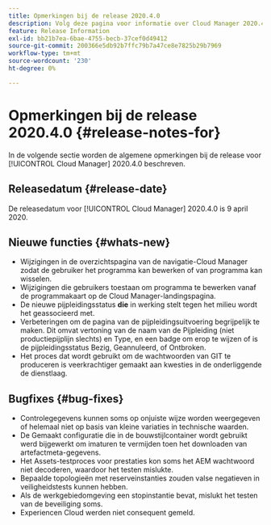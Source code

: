 ```yaml
---
title: Opmerkingen bij de release 2020.4.0
description: Volg deze pagina voor informatie over Cloud Manager 2020.4.0
feature: Release Information
exl-id: bb21b7ea-6bae-4755-becb-37cef0d49412
source-git-commit: 200366e5db92b7ffc79b7a47ce8e7825b29b7969
workflow-type: tm+mt
source-wordcount: '230'
ht-degree: 0%

---
```


# Opmerkingen bij de release 2020.4.0 {#release-notes-for}

In de volgende sectie worden de algemene opmerkingen bij de release voor [!UICONTROL Cloud Manager] 2020.4.0 beschreven.

## Releasedatum {#release-date}

De releasedatum voor [!UICONTROL Cloud Manager] 2020.4.0 is 9 april 2020.

## Nieuwe functies {#whats-new}

* Wijzigingen in de overzichtspagina van de navigatie-Cloud Manager zodat de gebruiker het programma kan bewerken of van programma kan wisselen.
* Wijzigingen die gebruikers toestaan om programma te bewerken vanaf de programmakaart op de Cloud Manager-landingspagina.
* De nieuwe pijpleidingsstatus **die** in werking stelt tegen het milieu wordt het geassocieerd met.
* Verbeteringen om de pagina van de pijpleidingsuitvoering begrijpelijk te maken. Dit omvat vertoning van de naam van de Pijpleiding (niet productiepijplijn slechts) en Type, en een badge om erop te wijzen of is de pijpleidingsstatus Bezig, Geannuleerd, of Ontbroken.
* Het proces dat wordt gebruikt om de wachtwoorden van GIT te produceren is veerkrachtiger gemaakt aan kwesties in de onderliggende de dienstlaag.

## Bugfixes {#bug-fixes}

* Controlegegevens kunnen soms op onjuiste wijze worden weergegeven of helemaal niet op basis van kleine variaties in technische waarden.
* De Gemaakt configuratie die in de bouwstijlcontainer wordt gebruikt werd bijgewerkt om imaturen te vermijden toen het downloaden van artefactmeta-gegevens.
* Het Assets-testproces voor prestaties kon soms het AEM wachtwoord niet decoderen, waardoor het testen mislukte.
* Bepaalde topologieën met reserveinstanties zouden valse negatieven in veiligheidstests kunnen hebben.
* Als de werkgebiedomgeving een stopinstantie bevat, mislukt het testen van de beveiliging soms.
* Experiencen Cloud werden niet consequent gemeld.
